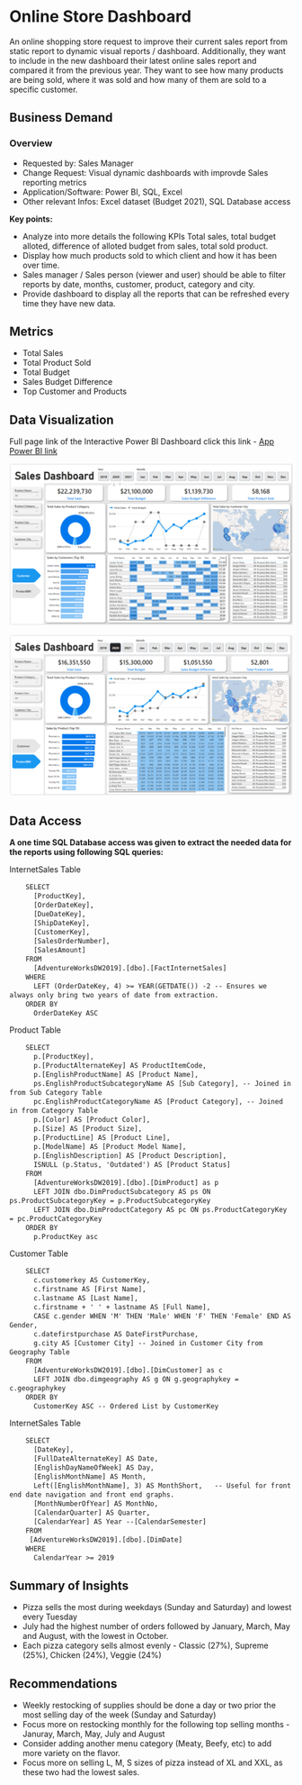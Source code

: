 # Online Store Dashboard

An online shopping store request to improve their current sales report from static report to dynamic visual reports / dashboard. Additionally, they want to include in the new dashboard their latest online sales report and compared it from the previous year. They want to see how many products are being sold, where it was sold and how many of them are sold to a specific customer.

## Business Demand 

### Overview

- Requested by: Sales Manager
- Change Request: Visual dynamic dashboards with improvde Sales reporting metrics
- Application/Software: Power BI, SQL, Excel
- Other relevant Infos: Excel dataset (Budget 2021), SQL Database access

<b>Key points:</b>
- Analyze into more details the following KPIs Total sales, total budget alloted, difference of alloted budget from sales, total sold product.
- Display how much products sold to which client and how it has been over time.
- Sales manager / Sales person (viewer and user) should be able to filter reports by date, months, customer, product, category and city.
- Provide dashboard to display all the reports that can be refreshed every time they have new data.
  

## Metrics
- Total Sales
- Total Product Sold
- Total Budget
- Sales Budget Difference
- Top Customer and Products

## Data Visualization
Full page link of the Interactive Power BI Dashboard click this link - [App Power BI link](https://app.powerbi.com/reportEmbed?reportId=ab86eeef-e986-4a47-ba2d-28199c7f2942&autoAuth=true&ctid=a4e78b81-874a-4832-88f0-12bd163108f4)

![OnlineStoreDB](OnlineStoreDashboard_SS.PNG)

![OnlineStoreDB2](OnlineStoreDashboard_SS2.PNG)

## Data Access

<b>A one time SQL Database access was given to extract the needed data for the reports using following SQL queries:</b>

InternetSales Table 

        SELECT 
          [ProductKey], 
          [OrderDateKey], 
          [DueDateKey], 
          [ShipDateKey], 
          [CustomerKey], 
          [SalesOrderNumber], 
          [SalesAmount] 
        FROM 
          [AdventureWorksDW2019].[dbo].[FactInternetSales]
        WHERE 
          LEFT (OrderDateKey, 4) >= YEAR(GETDATE()) -2 -- Ensures we always only bring two years of date from extraction.
        ORDER BY
          OrderDateKey ASC

Product Table 

        SELECT 
          p.[ProductKey], 
          p.[ProductAlternateKey] AS ProductItemCode, 
          p.[EnglishProductName] AS [Product Name], 
          ps.EnglishProductSubcategoryName AS [Sub Category], -- Joined in from Sub Category Table
          pc.EnglishProductCategoryName AS [Product Category], -- Joined in from Category Table
          p.[Color] AS [Product Color], 
          p.[Size] AS [Product Size], 
          p.[ProductLine] AS [Product Line], 
          p.[ModelName] AS [Product Model Name], 
          p.[EnglishDescription] AS [Product Description], 
          ISNULL (p.Status, 'Outdated') AS [Product Status] 
        FROM 
          [AdventureWorksDW2019].[dbo].[DimProduct] as p
          LEFT JOIN dbo.DimProductSubcategory AS ps ON ps.ProductSubcategoryKey = p.ProductSubcategoryKey 
          LEFT JOIN dbo.DimProductCategory AS pc ON ps.ProductCategoryKey = pc.ProductCategoryKey 
        ORDER BY 
          p.ProductKey asc

          
Customer Table

        SELECT 
          c.customerkey AS CustomerKey, 
          c.firstname AS [First Name],  
          c.lastname AS [Last Name], 
          c.firstname + ' ' + lastname AS [Full Name], 
          CASE c.gender WHEN 'M' THEN 'Male' WHEN 'F' THEN 'Female' END AS Gender,
          c.datefirstpurchase AS DateFirstPurchase, 
          g.city AS [Customer City] -- Joined in Customer City from Geography Table
        FROM 
          [AdventureWorksDW2019].[dbo].[DimCustomer] as c
          LEFT JOIN dbo.dimgeography AS g ON g.geographykey = c.geographykey 
        ORDER BY 
          CustomerKey ASC -- Ordered List by CustomerKey
      

InternetSales Table 

        SELECT 
          [DateKey], 
          [FullDateAlternateKey] AS Date, 
          [EnglishDayNameOfWeek] AS Day, 
          [EnglishMonthName] AS Month, 
          Left([EnglishMonthName], 3) AS MonthShort,   -- Useful for front end date navigation and front end graphs.
          [MonthNumberOfYear] AS MonthNo, 
          [CalendarQuarter] AS Quarter, 
          [CalendarYear] AS Year --[CalendarSemester] 
        FROM 
         [AdventureWorksDW2019].[dbo].[DimDate]
        WHERE 
          CalendarYear >= 2019

## Summary of Insights

  - Pizza sells the most during weekdays (Sunday and Saturday) and lowest every Tuesday
  - July had the highest number of orders followed by January, March, May and August, with the lowest in October.
  - Each pizza category sells almost evenly - Classic (27%), Supreme (25%), Chicken (24%), Veggie (24%)


## Recommendations

  - Weekly restocking of supplies should be done a day or two prior the most selling day of the week (Sunday and Saturday)
  - Focus more on restocking monthly for the following top selling months - Januray, March, May, July and August
  - Consider adding another menu category (Meaty, Beefy, etc) to add more variety on the flavor.
  - Focus more on selling L, M, S sizes of pizza instead of XL and XXL, as these two had the lowest sales.

